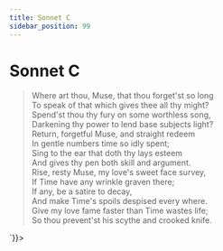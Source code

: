 ```yaml
---
title: Sonnet C
sidebar_position: 99
---
```

<div dangerouslySetInnerHTML={{__html: `<div><HTML><HEAD><TITLE>Sonnet C</TITLE></HEAD>
<BODY><H1>Sonnet C</H1>

<BLOCKQUOTE>Where art thou, Muse, that thou forget'st so long<BR>
To speak of that which gives thee all thy might?<BR>
Spend'st thou thy fury on some worthless song,<BR>
Darkening thy power to lend base subjects light?<BR>
Return, forgetful Muse, and straight redeem<BR>
In gentle numbers time so idly spent;<BR>
Sing to the ear that doth thy lays esteem<BR>
And gives thy pen both skill and argument.<BR>
Rise, resty Muse, my love's sweet face survey,<BR>
If Time have any wrinkle graven there;<BR>
If any, be a satire to decay,<BR>
And make Time's spoils despised every where.<BR>
  Give my love fame faster than Time wastes life;<BR>
  So thou prevent'st his scythe and crooked knife.<BR>
</BLOCKQUOTE>

</BODY></HTML>
</div>`}}></div>